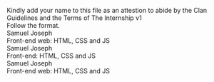 Kindly add your name to this file as an attestion to abide by the Clan Guidelines and the Terms of The Internship v1
<br/> Follow the format.<br/> 
Samuel Joseph<br/>
Front-end web: HTML, CSS and JS<br/>
Samuel Joseph<br/>
Front-end: HTML, CSS and JS <br/>
Samuel Joseph </br>
Front-end web: HTML, CSS and JS
